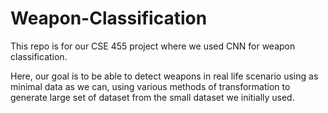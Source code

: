 # Weapon-Classification

This repo is for our CSE 455 project where we used CNN for weapon classification.

Here, our goal is to be able to detect weapons in real life scenario using as minimal data as we can, using various methods of transformation to generate large set of dataset from the small dataset we initially used.

